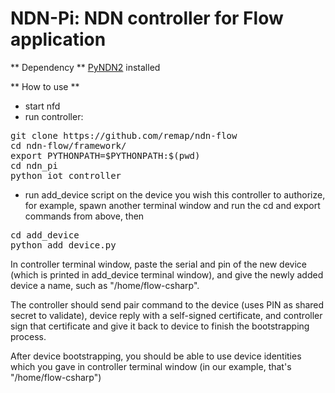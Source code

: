 NDN-Pi: NDN controller for Flow application
==========================

** Dependency **
[PyNDN2](https://github.com/named-data/PyNDN2) installed

** How to use **

* start nfd
* run controller:

<pre>
git clone https://github.com/remap/ndn-flow
cd ndn-flow/framework/
export PYTHONPATH=$PYTHONPATH:$(pwd)
cd ndn_pi
python iot_controller
</pre>
* run add_device script on the device you wish this controller to authorize, for example, spawn another terminal window and run the cd and export commands from above, then

<pre>
cd add_device
python add_device.py
</pre>

In controller terminal window, paste the serial and pin of the new device (which is printed in add_device terminal window), and give the newly added device a name, such as "/home/flow-csharp".

The controller should send pair command to the device (uses PIN as shared secret to validate), device reply with a self-signed certificate, and controller sign that certificate and give it back to device to finish the bootstrapping process.

After device bootstrapping, you should be able to use device identities which you gave in controller terminal window (in our example, that's "/home/flow-csharp")
